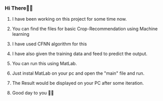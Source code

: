 ### Hi There👋👋
1. I have been working on this project for some time now.

2. You can find the files for basic Crop-Recommendation using Machine learning

3. I have used CFNN algorithm for this

4. I have also given the training data and feed to predict the output.

5. You can run this using MatLab.

6. Just instal MatLab on your pc and open the "main" file and run.

7. The Result would be displayed on your PC after some iteration.

8. Good day to you 👋😀
